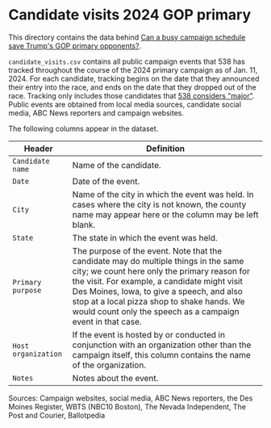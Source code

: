 # Candidate visits 2024 GOP primary

This directory contains the data behind [Can a busy campaign schedule save Trump's GOP primary opponents?](https://abcnews.go.com/538/busy-campaign-schedule-save-trumps-gop-primary-opponents/story?id=106292772).

`candidate_visits.csv` contains all public campaign events that 538 has tracked throughout the course of the 2024 primary campaign as of Jan. 11, 2024. For each candidate, tracking begins on the date that they announced their entry into the race, and ends on the date that they dropped out of the race. Tracking only includes those candidates that [538 considers "major"](https://fivethirtyeight.com/features/whos-a-serious-candidate-for-the-republican-nomination-and-whos-just-dreaming/). Public events are obtained from local media sources, candidate social media, ABC News reporters and campaign websites.

The following columns appear in the dataset.

Header | Definition
---|---------
`Candidate name` | Name of the candidate.
`Date` | Date of the event.
`City` | Name of the city in which the event was held. In cases where the city is not known, the county name may appear here or the column may be left blank.
`State` | The state in which the event was held.
`Primary purpose` | The purpose of the event. Note that the candidate may do multiple things in the same city; we count here only the primary reason for the visit. For example, a candidate might visit Des Moines, Iowa, to give a speech, and also stop at a local pizza shop to shake hands. We would count only the speech as a campaign event in that case.
`Host organization` | If the event is hosted by or conducted in conjunction with an organization other than the campaign itself, this column contains the name of the organization.
`Notes` | Notes about the event.

Sources: Campaign websites, social media, ABC News reporters, the Des Moines Register, WBTS (NBC10 Boston), The Nevada Independent, The Post and Courier, Ballotpedia
